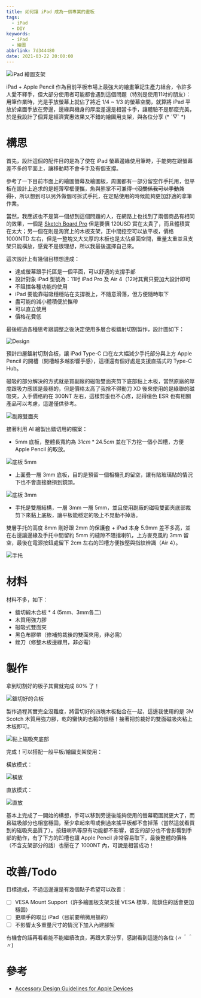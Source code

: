 ```yaml
---
title: 如何讓 iPad 成為一個專業的畫板
tags:
  - iPad
  - DIY
keywords:
  - iPad
  - 繪圖
abbrlink: 7d344480
date: 2021-03-22 20:00:00
---
```


![iPad 繪圖支架](https://res.cloudinary.com/driftkingtw/image/upload/f_auto/v1616424248/blog/2021/03/Make-an-iPad-Drawing-Board-That-Improve-Your%20Drawing-Experience/IMG_1700.jpg)

iPad + Apple Pencil 作為目前平板市場上最強大的繪畫筆記生產力組合，令許多人愛不釋手，但大部分使用者可能都會遇到這個問題（特別是使用11吋的朋友）：用筆作業時，光是手放螢幕上就佔了將近 $1/4$ ~ $1/3$ 的螢幕空間，就算將 iPad 平放於桌面手放在旁邊，邊緣與機身的厚度差還是相當卡手，讓體驗不是那麼完美，於是我設計了個算是經濟實惠效果又不錯的繪圖用支架，與各位分享 (* ´▽` *)

<!-- more -->

# 構思

首先，設計這個的配件目的是為了使在 iPad 螢幕邊緣使用筆時，手能夠在跟螢幕差不多的平面上，讓移動時不會卡手及有個支撐。

參考了一下目前市面上的繪圖螢幕及繪圖板，周圍都有一部分留空作手托用，但平板在設計上追求的是輕薄窄框便攜，魚與熊掌不可兼得~~（沒關係我可以手動兼得）~~，所以想到可以另外做個可拆式手托，在定點使用的時候能夠更加舒適的拿筆作業。

當然，我應該也不是第一個想到這個問題的人，在網路上也找到了兩個商品有相同的效果，一個是 [Sketch Board Pro](https://sketchboardpro.com/) 但是要價 120USD 實在太貴了，而且體積實在太大；另一個在則是淘寶上的木板支架，正中間挖空可以放平板，價格 1000NTD 左右，但是一整塊又大又厚的木板也是太佔桌面空間，重量太重並且支架只能橫放，感覺不是很理想，所以我最後選擇自己來。

這次設計上有幾個目標想達成：
- 達成螢幕跟手托區是一個平面，可以舒適的支撐手部
- 設計對象 iPad 型號為：11吋 iPad Pro 及 Air 4（12吋其實只要加大設計即可
- 不阻擋各種功能的使用
- iPad 要能靠磁吸穩穩貼在支撐板上，不隨意滑落，但方便隨時取下
- 盡可能的減小體積便於攜帶
- 可以直立使用
- 價格花費低

最後經過各種思考跟調整之後決定使用多層合板鐳射切割製作，設計圖如下：

![Design](https://res.cloudinary.com/driftkingtw/image/upload/f_auto/v1616424235/blog/2021/03/Make-an-iPad-Drawing-Board-That-Improve-Your%20Drawing-Experience/Design.jpg)

預計四層鐳射切割合板，讓 iPad Type-C 口在左大幅減少手托部分與上方 Apple Pencil 的開槽（開槽越多越影響手感），這樣還有個好處是支援直插式的 Type-C Hub。

磁吸的部分解決的方式就是買副廠的磁吸雙面夾剪下底部黏上木板，當然原廠的厚度跟吸力應該是最穩的，但是價格太高了我捨不得動刀 XD 後來使用的是綠聯的磁吸夾，入手價格約在 300NT 左右，這樣剪歪也不心疼，記得億色 ESR 也有相關產品可以考慮，這邊僅供參考。

![副廠雙面夾](https://res.cloudinary.com/driftkingtw/image/upload/f_auto/v1616424238/blog/2021/03/Make-an-iPad-Drawing-Board-That-Improve-Your%20Drawing-Experience/IMG_1687.jpg)

接著利用 AI 繪製出鐳切用的檔案：

- 5mm 底板，整體長寬約為 $31cm * 24.5cm$ 並在下方挖一個小凹槽，方便 Apple Pencil 的取放。

![底板 5mm](https://res.cloudinary.com/driftkingtw/image/upload/f_auto/v1616424234/blog/2021/03/Make-an-iPad-Drawing-Board-That-Improve-Your%20Drawing-Experience/Bottom_5mm.jpg)

- 上面疊一層 3mm 底板，目的是預留一個相機孔的留空，讓有貼玻璃貼的情況下也不會直接磨損到鏡頭。

![底板 3mm](https://res.cloudinary.com/driftkingtw/image/upload/f_auto/v1616424234/blog/2021/03/Make-an-iPad-Drawing-Board-That-Improve-Your%20Drawing-Experience/Bottom_3mm.jpg)

- 手托是雙層結構，一層 3mm 一層 5mm，並且使用副廠的磁吸雙面夾底部裁剪下來黏上底板，讓平板能穩定的吸上不晃動不掉落。

雙層手托的高度 8mm 剛好跟 2mm 的保護套 + iPad 本身 5.9mm 差不多高，並在右邊讓邊緣及手托中間留約 5mm 的縫隙不阻擋喇叭，上方麥克風約 3mm 留空，最後在電源按鈕處留下 2cm 左右的凹槽方便按壓與指紋辨識（Air 4）。

![手托](https://res.cloudinary.com/driftkingtw/image/upload/f_auto/v1616424240/blog/2021/03/Make-an-iPad-Drawing-Board-That-Improve-Your%20Drawing-Experience/Top.jpg)

# 材料

材料不多，如下：
- 鐳切緞木合板 $*$ 4 (5mm、3mm各二)
- 木質用強力膠
- 磁吸式雙面夾
- 黑色布膠帶（修補剪裁後的雙面夾用，非必需）
- 銼刀（修整木板邊緣用，非必需）

# 製作

拿到切割好的板子其實就完成 80% 了！

![鐳切好的合板](https://res.cloudinary.com/driftkingtw/image/upload/f_auto/v1616424241/blog/2021/03/Make-an-iPad-Drawing-Board-That-Improve-Your%20Drawing-Experience/IMG_1684-1.jpg)

製作過程其實完全沒難度，將雷切好的四塊木板黏合在一起，這邊我使用的是 3M Scotch 木質用強力膠，乾的蠻快的也黏的很穩！接著把剪裁好的雙面磁吸夾粘上木板即可。

![黏上磁吸夾底部](https://res.cloudinary.com/driftkingtw/image/upload/f_auto/v1616424240/blog/2021/03/Make-an-iPad-Drawing-Board-That-Improve-Your%20Drawing-Experience/IMG_1698.jpg)

完成！可以搭配一般平板/繪圖支架使用：

橫放模式：

![橫放](https://res.cloudinary.com/driftkingtw/image/upload/f_auto/v1616424248/blog/2021/03/Make-an-iPad-Drawing-Board-That-Improve-Your%20Drawing-Experience/IMG_1700.jpg)

直放模式：

![直放](https://res.cloudinary.com/driftkingtw/image/upload/f_auto/v1616424249/blog/2021/03/Make-an-iPad-Drawing-Board-That-Improve-Your%20Drawing-Experience/IMG_1701.jpg)

基本上完成了一開始的構想，手可以移到旁邊後能夠使用的螢幕範圍就更大了，而且磁吸部分也相當穩固，至少拿起來甩或倒過來搖平板都不會掉落（當然這就看買到的磁吸夾品質了）。按鈕喇叭等原有功能都不影響，留空的部分也不會影響到手部的動作，有了下方的凹槽也讓 Apple Pencil 非常容易取下，最後整體的價格（不含支架部分的話）也壓在了 1000NT 內，可說是相當成功！

# 改善/Todo

目標達成，不過這邊還是有幾個點子希望可以改善：

* [ ] VESA Mount Support（許多繪圖板支架支援 VESA 標準，能鎖住的話會更加穩固）
* [ ] 更順手的取出 iPad（目前要稍微用摳的）
* [ ] 不影響太多重量尺寸的情況下加入內建腳架

有機會的話再看看能不能繼續改良，再跟大家分享，感謝看到這邊的各位 (〃＾＾〃)

# 參考

- [Accessory Design Guidelines for Apple Devices](https://developer.apple.com/accessories/Accessory-Design-Guidelines.pdf)